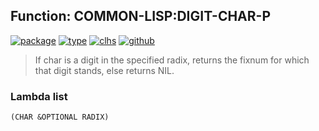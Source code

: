 ## Function: COMMON-LISP:DIGIT-CHAR-P
[![package](https://img.shields.io/badge/Package-COMMON--LISP-5f9ea0.svg?style=social&colorA=999999)](../) [![type](https://img.shields.io/badge/Type-Function-5f9ea0.svg?style=social&colorA=999999)](../#function) [![clhs](https://img.shields.io/badge/CLHS-DIGIT--CHAR--P-5f9ea0.svg?style=social&colorA=999999)](http://www.lispworks.com/documentation/HyperSpec/Body/f_digi_1.htm) [![github](https://img.shields.io/badge/GitHub-View_the_source-5f9ea0.svg?style=social&colorA=999999&logo=github)](https://github.com/sbcl/sbcl/blob/master/src/code/target-char.lisp/) 

> If char is a digit in the specified radix, returns the fixnum for which
> that digit stands, else returns NIL.

### Lambda list
```
(CHAR &OPTIONAL RADIX)
```
